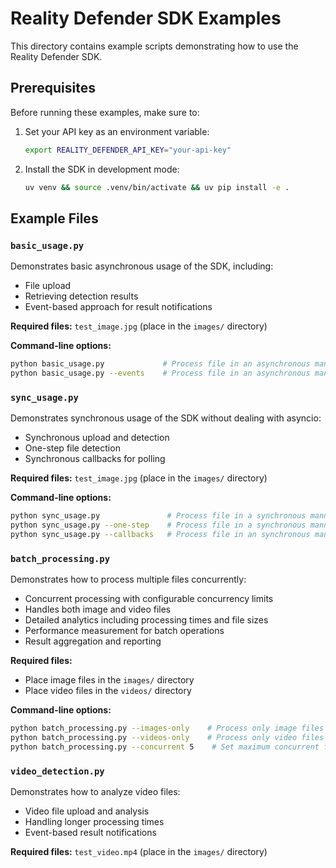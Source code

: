 # Reality Defender SDK Examples

This directory contains example scripts demonstrating how to use the Reality Defender SDK.

## Prerequisites

Before running these examples, make sure to:

1. Set your API key as an environment variable:
   ```bash
   export REALITY_DEFENDER_API_KEY="your-api-key"
   ```

2. Install the SDK in development mode:
   ```bash
   uv venv && source .venv/bin/activate && uv pip install -e .
   ```

## Example Files

### `basic_usage.py`
Demonstrates basic asynchronous usage of the SDK, including:
- File upload
- Retrieving detection results
- Event-based approach for result notifications

**Required files:** `test_image.jpg` (place in the `images/` directory)

**Command-line options:**
```bash
python basic_usage.py             # Process file in an asynchronous manner.
python basic_usage.py --events    # Process file in an asynchronous manner using the event based client.
```

### `sync_usage.py`
Demonstrates synchronous usage of the SDK without dealing with asyncio:
- Synchronous upload and detection
- One-step file detection
- Synchronous callbacks for polling

**Required files:** `test_image.jpg` (place in the `images/` directory)

**Command-line options:**
```bash
python sync_usage.py               # Process file in a synchronous manner.
python sync_usage.py --one-step    # Process file in a synchronous manner, running one-step detection example.
python sync_usage.py --callbacks   # Process file in an synchronous manner, running synchronous callbacks example.
```

### `batch_processing.py`
Demonstrates how to process multiple files concurrently:
- Concurrent processing with configurable concurrency limits
- Handles both image and video files
- Detailed analytics including processing times and file sizes
- Performance measurement for batch operations
- Result aggregation and reporting

**Required files:** 
- Place image files in the `images/` directory
- Place video files in the `videos/` directory

**Command-line options:**
```bash
python batch_processing.py --images-only    # Process only image files
python batch_processing.py --videos-only    # Process only video files
python batch_processing.py --concurrent 5    # Set maximum concurrent files to process
```

### `video_detection.py`
Demonstrates how to analyze video files:
- Video file upload and analysis
- Handling longer processing times
- Event-based result notifications

**Required files:** `test_video.mp4` (place in the `images/` directory)
